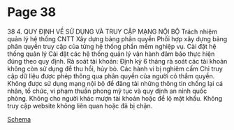 # Page 38

38
4. QUY ĐỊNH VỀ SỬ DỤNG VÀ TRUY CẬP MẠNG NỘI BỘ
Trách nhiệm quản lý hệ thống CNTT
Xây dựng bảng phân quyền
Phối hợp xây dựng bảng phân quyền truy cập của từng hệ thống phần mềm nghiệp vụ.
Cài đặt hệ thống quản lý
Cài đặt các hệ thống quản lý vận hành đảm bảo thực hiện đúng theo quy định.
Rà soát tài khoản: Định kỳ 6 tháng rà soát các tài khoản không còn sử dụng để thu hồi, hủy bỏ.
Các hành vi bị nghiêm cấm
Chỉ truy cập dữ liệu được phép thông qua phân 
quyền của người có thẩm quyền.
Không được sử dụng mạng nội bộ để đăng 
tải những thông tin chống lại cá nhân, tổ 
chức, vi phạm thuần phong mỹ tục và quy 
định an ninh quốc phòng.
Không cho người khác mượn tài khoản 
hoặc để lộ mật khẩu.
Không truy cập website không liên quan 
hoặc đã bị chặn.

[Schema](page_38_img1.png)
